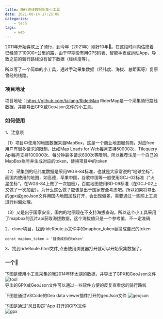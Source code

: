 ```yaml
---
title: 骑行路线数据采集小工具
date: 2021-08-14 17:26:08
categories:
    - tech
tags:
    - web
---
```

2011年开始喜欢上了骑行，到今年（2021年）刚好10年🎉。在这段时间内估摸着已经骑了10000+公里的路，由于早期没有用GPS码表、智能手表或运动App，导致之前的骑行路线没有留下数据（经纬度等）。  

所以写了一个简单的小工具，通过手动采集数据（经纬度、海拔、总距离等）复原曾经的线路。

### 项目地址
项目地址：https://github.com/tailang/RiderMap
RiderMap是一个采集骑行路线数据，并能导出GPX或GeoJson文件的小工具。

### 如何使用


1、注意项

（1）项目中使用的地图数据来自MapBox，这是一个商业地图服务商，对应free用户有很多请求的限制，比如Map Loads for Web每月支持50000次，Tilequery Api每月支持100000次、每分钟最多请求600次等限制。所以推荐注册一个自己的MapBox账号并生成对应的token，替换项目中的token



（2）采集到的经纬度数据是采用WGS-84标准，也就是大家常说的”地球坐标“，而国内使用的地图，如高德，苹果中国，谷歌中国等一般使用GCJ-02标准（”火星坐标“，在WGS-84上做了一次加密），百度地图使用BD-09标准（在GCJ-02上又做了一次加密）。为什么这么做？应该是出于国家安全考虑吧。所以如果将导出的gpx或geoJson文件用国内地图加载打开，会出现偏差，需要通过一些网上工具进行纠偏处理。



（3）又是出于国家安全，国内的地图现在不支持海拔查询，所以这个小工具采用了mapbox的瓦片api获取海拔数据，这个海拔值只是一个参考值，不一定准确



2、clone项目，找到rideRoute.js文件中的mapbox_token替换成自己的token
```
const mapbox_token = '替换成你的token'
```

3、找到rideRoute.html文件,点击使用浏览器打开就可以开始采集数据了。



### 一个🌰

下图是使用小工具采集的我2014年环太湖的数据，并导出了GPX和GeoJson文件
![tool](/images/map_tool.png)  
导出的GPX或GeoJson文件可以通过一些软件方便的反复查看您的骑行路线

下图是通过VSCode的Geo data viewer插件打开的geoJson文件
![geojson](/images/map_geo.png)  

下图是通过”风日影踪“App 打开的GPX文件  
![gpx](/images/map_gpx.png)